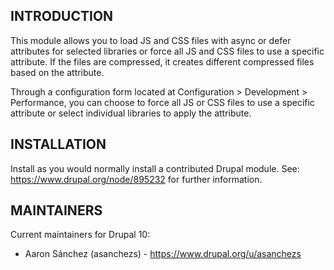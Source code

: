 ## INTRODUCTION

This module allows you to load JS and CSS files with async or defer attributes for selected libraries or force all JS and CSS files to use a specific attribute. If the files are compressed, it creates different compressed files based on the attribute.

Through a configuration form located at Configuration > Development > Performance, you can choose to force all JS or CSS files to use a specific attribute or select individual libraries to apply the attribute.

## INSTALLATION

Install as you would normally install a contributed Drupal module.
See: https://www.drupal.org/node/895232 for further information.

## MAINTAINERS

Current maintainers for Drupal 10:

- Aaron Sánchez (asanchezs) - https://www.drupal.org/u/asanchezs

